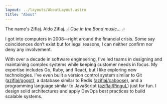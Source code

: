 ```yaml
---
layout: ../layouts/AboutLayout.astro
title: "About"
---
```


The name's Ziflaj. Aldo Ziflaj.
_🎶 Cue in the Bond music… 🎶_

I got into computers in 2008—right around the financial crisis. Some say coincidences don’t exist but for legal reasons, I can neither confirm nor deny any involvement.

With over a decade in software engineering, I’ve led teams in designing and maintaining complex systems while keeping customer needs in focus. My expertise includes Go, Ruby, and React, but I like exploring new technologies. I’ve even built a version control system similar to Git ([aziflaj/gogot](https://github.com/aziflaj/gogot)), a database similar to Redis ([aziflaj/caboose](https://github.com/aziflaj/caboose)), and a programming language similar to JavaScript ([aziflaj/PinguL](https://github.com/aziflaj/pingul)) just for fun. I design solid architectures and apply DevOps best practices to build scalable systems.
